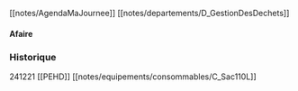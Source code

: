 [[notes/AgendaMaJournee]] [[notes/departements/D_GestionDesDechets]]

#### Afaire

### Historique
241221 [[PEHD]] [[notes/equipements/consommables/C_Sac110L]]

